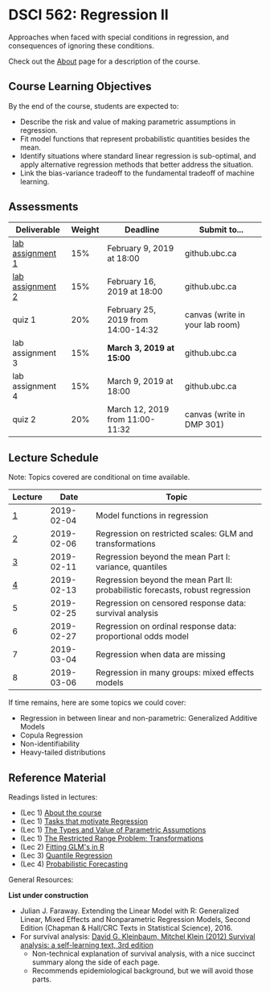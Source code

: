 # DSCI 562: Regression II

Approaches when faced with special conditions in regression, and consequences of ignoring these conditions.

Check out the [About](about.md) page for a description of the course.


## Course Learning Objectives

By the end of the course, students are expected to:

- Describe the risk and value of making parametric assumptions in regression.
- Fit model functions that represent probabilistic quantities besides the mean.
- Identify situations where standard linear regression is sub-optimal, and apply alternative regression methods that better address the situation.
- Link the bias-variance tradeoff to the fundamental tradeoff of machine learning.


## Assessments

| Deliverable | Weight   | Deadline | Submit to... |
|------------|----------|----------|--------------|
| [lab assignment 1](./lab1/lab1.md) | 15% | February 9, 2019 at 18:00 | github.ubc.ca |
| [lab assignment 2](./lab2/lab2.md) | 15% | February 16, 2019 at 18:00 | github.ubc.ca |
| quiz 1           | 20% | February 25, 2019 from 14:00-14:32 | canvas (write in your lab room) |
| lab assignment 3 | 15% | **March 3, 2019 at 15:00** | github.ubc.ca |
| lab assignment 4 | 15% | March 9, 2019 at 18:00 | github.ubc.ca |
| quiz 2           | 20% | March 12, 2019 from 11:00-11:32 | canvas (write in DMP 301)       |

## Lecture Schedule

Note: Topics covered are conditional on time available.

| Lecture| Date | Topic |
|-------|-------------|-------------|
| [1](./lec1) | 2019-02-04 | Model functions in regression |
| [2](./lec2) | 2019-02-06 | Regression on restricted scales: GLM and transformations |
| [3](./lec3) | 2019-02-11 | Regression beyond the mean Part I: variance, quantiles |
| [4](./lec4) | 2019-02-13 | Regression beyond the mean Part II: probabilistic forecasts, robust regression |
| 5 | 2019-02-25 | Regression on censored response data: survival analysis   |
| 6 | 2019-02-27 | Regression on ordinal response data: proportional odds model |
| 7 | 2019-03-04 | Regression when data are missing |
| 8 | 2019-03-06 | Regression in many groups: mixed effects models |

If time remains, here are some topics we could cover:

- Regression in between linear and non-parametric: Generalized Additive Models
- Copula Regression
- Non-identifiability
- Heavy-tailed distributions

## Reference Material

Readings listed in lectures:

- (Lec 1) [About the course](about.md)
- (Lec 1) [Tasks that motivate Regression](lec1/00-tasks.md)
- (Lec 1) [The Types and Value of Parametric Assumptions](lec1/088-parametric.md)
- (Lec 1) [The Restricted Range Problem: Transformations](lec1/089-transformations.md)
- (Lec 2) [Fitting GLM's in R](lec2/090-glm_in_r.md)
- (Lec 3) [Quantile Regression](lec3/033-quantile_regression.html)
- (Lec 4) [Probabilistic Forecasting](lec4/032-probabilistic_forecasting.html)


General Resources:

**List under construction**

- Julian J. Faraway. Extending the Linear Model with R: Generalized Linear, Mixed Effects and Nonparametric Regression Models, Second Edition (Chapman & Hall/CRC Texts in Statistical Science), 2016.
- For survival analysis: [David G. Kleinbaum, Mitchel Klein (2012) Survival analysis: a self-learning text, 3rd edition](http://webcat2.library.ubc.ca/vwebv/holdingsInfo?bibId=5827037)
	- Non-technical explanation of survival analysis, with a nice succinct summary along the side of each page.
	- Recommends epidemiological background, but we will avoid those parts.  
